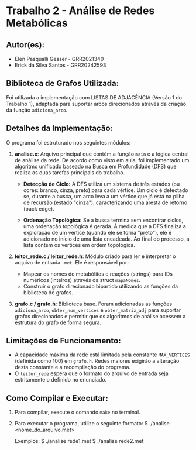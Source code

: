 # Trabalho 2 - Análise de Redes Metabólicas

## Autor(es):
- Elen Pasqualli Gesser - GRR2021340
- Erick da Silva Santos - GRR20242593

## Biblioteca de Grafos Utilizada:
Foi utilizada a implementação com LISTAS DE ADJACÊNCIA (Versão 1 do
Trabalho 1), adaptada para suportar arcos direcionados através da
criação da função `adiciona_arco`.

## Detalhes da Implementação:
O programa foi estruturado nos seguintes módulos:

1.  **analise.c**: Arquivo principal que contém a função `main` e a
    lógica central de análise da rede. De acordo como visto em aula,
    foi implementado um algoritmo unificado baseado na Busca em
    Profundidade (DFS) que realiza as duas tarefas principais do trabalho.

    *   **Detecção de Ciclo:** A DFS utiliza um sistema de três estados
      (ou cores: branco, cinza, preto) para cada vértice. Um ciclo é
      detectado se, durante a busca, um arco leva a um vértice que já
      está na pilha de recursão (estado "cinza"), caracterizando uma
      aresta de retorno (back edge).
      
    *   **Ordenação Topológica:** Se a busca termina sem encontrar ciclos,
      uma ordenação topológica é gerada. À medida que a DFS finaliza a
      exploração de um vértice (quando ele se torna "preto"), ele é
      adicionado no início de uma lista encadeada. Ao final do processo,
      a lista contém os vértices em ordem topológica.

2.  **leitor_rede.c / leitor_rede.h**: Módulo criado para ler e interpretar o
    arquivo de entrada `.met`. Ele é responsável por:
    - Mapear os nomes de metabólitos e reações (strings) para IDs
      numéricos (inteiros) através da struct `mapaNomes`.
    - Construir o grafo direcionado bipartido utilizando as funções da
      biblioteca de grafos.

3.  **grafo.c / grafo.h**: Biblioteca base. Foram adicionadas as funções
    `adiciona_arco`, `obter_num_vertices` e `obter_matriz_adj` para
    suportar grafos direcionados e permitir que os algoritmos de
    análise acessem a estrutura do grafo de forma segura.

## Limitações de Funcionamento:
- A capacidade máxima da rede está limitada pela constante `MAX_VERTICES`
  (definida como 100) em `grafo.h`. Redes maiores exigirão a alteração
  desta constante e a recompilação do programa.
- O `leitor_rede` espera que o formato do arquivo de entrada seja estritamente
  o definido no enunciado.

## Como Compilar e Executar:
1.  Para compilar, execute o comando `make` no terminal.
2.  Para executar o programa, utilize o seguinte formato:
    $ ./analise <nome_do_arquivo.met>

    Exemplos:
    $ ./analise rede1.met
    $ ./analise rede2.met